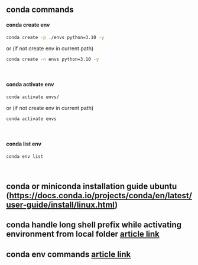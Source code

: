 ## conda commands


#### conda create env

```bash
conda create -p ./envs python=3.10 -y
```
or (if not create env in current path)
```bash
conda create -n envs python=3.10 -y
```
</br>

#### conda activate env

```bash
conda activate envs/
```
or (if not create env in current path)
```bash
conda activate envs
```
</br>

#### conda list env

```bash
conda env list
```
</br>

## conda or miniconda installation guide ubuntu (https://docs.conda.io/projects/conda/en/latest/user-guide/install/linux.html)

## conda handle long shell prefix while activating environment from local folder [article link](https://stackoverflow.com/questions/56619347/anaconda-environment-bash-prefix-too-long)

## conda env commands [article link](https://conda.io/projects/conda/en/latest/user-guide/tasks/manage-environments.html)

